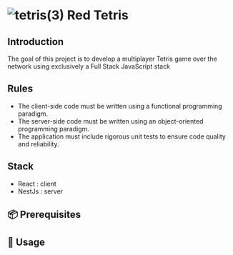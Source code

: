 
# ![tetris(3)](https://github.com/user-attachments/assets/90fbe100-395e-4be4-a370-89c66bf25fbc) Red Tetris


## Introduction


The goal of this project is to develop a multiplayer Tetris game over the network using exclusively a Full Stack JavaScript stack

## Rules

- The client-side code must be written using a functional programming paradigm.
- The server-side code must be written using an object-oriented programming paradigm.
- The application must include rigorous unit tests to ensure code quality and reliability.

## Stack

- React : client
- NestJs : server

## 📦 Prerequisites


## 🚀 Usage
